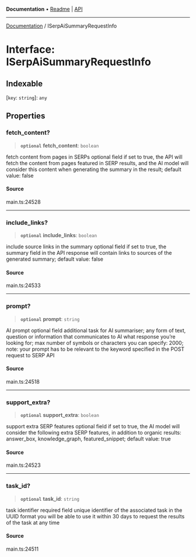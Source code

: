 **Documentation** • [Readme](../README.md) \| [API](../globals.md)

***

[Documentation](../README.md) / ISerpAiSummaryRequestInfo

# Interface: ISerpAiSummaryRequestInfo

## Indexable

 \[`key`: `string`\]: `any`

## Properties

### fetch\_content?

> **`optional`** **fetch\_content**: `boolean`

fetch content from pages in SERPs
optional field
if set to true, the API will fetch the content from pages featured in SERP results, and the AI model will consider this content when generating the summary in the result;
default value: false

#### Source

main.ts:24528

***

### include\_links?

> **`optional`** **include\_links**: `boolean`

include source links in the summary
optional field
if set to true, the summary field in the API response will contain links to sources of the generated summary;
default value: false

#### Source

main.ts:24533

***

### prompt?

> **`optional`** **prompt**: `string`

AI prompt
optional field
additional task for AI summariser;
any form of text, question or information that communicates to AI what response you’re looking for;
max number of symbols or characters you can specify: 2000;
note: your prompt has to be relevant to the keyword specified in the POST request to SERP API

#### Source

main.ts:24518

***

### support\_extra?

> **`optional`** **support\_extra**: `boolean`

support extra SERP features
optional field
if set to true, the AI model will consider the following extra SERP features, in addition to organic results: answer_box, knowledge_graph, featured_snippet;
default value: true

#### Source

main.ts:24523

***

### task\_id?

> **`optional`** **task\_id**: `string`

task identifier
required field
unique identifier of the associated task in the UUID format
you will be able to use it within 30 days to request the results of the task at any time

#### Source

main.ts:24511
